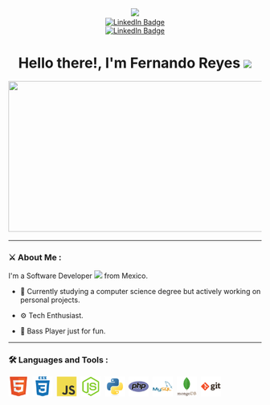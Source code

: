 <div id="header" align="center">
  <img src="https://media.giphy.com/media/nGMnDqebzDcfm/giphy.gif" width="150"/>
</div>

<div id="badges" align="center">
  <a href="https://www.linkedin.com/in/reyes256">
    <img src="https://img.shields.io/badge/LinkedIn-blue?style=for-the-badge&logo=linkedin&logoColor=white" alt="LinkedIn Badge"/>
  </a>
  
  <div>
    <a href="https://www.codewars.com/users/HapoWeiser/badges/large">
      <img src="https://www.codewars.com/users/HapoWeiser/badges/micro" alt="LinkedIn Badge"/>
    </a>
  </div>
</div>

<div align="center">
  <h1>Hello there!, I'm Fernando Reyes <img src="https://media.giphy.com/media/hvRJCLFzcasrR4ia7z/giphy.gif" width="30px"/></h1>
</div>

<div id="banner" align="center">
  <img src="https://media.giphy.com/media/L5yKZlrlwTnbi/giphy.gif" width="600" height="300"/>
</div>

---
### :crossed_swords: About Me :

I'm a Software Developer <img src="https://media.giphy.com/media/WUlplcMpOCEmTGBtBW/giphy.gif" width="30"> from Mexico.

- :open_book: Currently studying a computer science degree but actively working on personal projects.

- :gear: Tech Enthusiast.

- :musical_note: Bass Player just for fun.

---
### :hammer_and_wrench: Languages and Tools :

<div>
  <img src="https://github.com/devicons/devicon/blob/master/icons/html5/html5-original.svg" title="HTML5" alt="HTML" width="40" height="40"/>&nbsp;
  <img src="https://github.com/devicons/devicon/blob/master/icons/css3/css3-plain-wordmark.svg"  title="CSS3" alt="CSS" width="40" height="40"/>&nbsp;
  <img src="https://github.com/devicons/devicon/blob/master/icons/javascript/javascript-original.svg" title="JavaScript" alt="JavaScript" width="40" height="40"/>&nbsp;
  <img src="https://github.com/devicons/devicon/blob/master/icons/nodejs/nodejs-original.svg" title="NodeJS" alt="NodeJS" width="40" height="40"/>&nbsp;
  <img src="https://github.com/devicons/devicon/blob/master/icons/python/python-original.svg" title="Python" alt="Python" width="40" height="40"/>&nbsp;
  <img src="https://github.com/devicons/devicon/blob/master/icons/php/php-original.svg" title="PHP" alt="PHP" width="40" height="40"/>&nbsp;
  <img src="https://github.com/devicons/devicon/blob/master/icons/mysql/mysql-original-wordmark.svg" title="MySQL"  alt="MySQL" width="40" height="40"/>&nbsp;
  <img src="https://github.com/devicons/devicon/blob/master/icons/mongodb/mongodb-original-wordmark.svg" title="MongoDB"  alt="MongoDB" width="40" height="40"/>&nbsp;
  <img src="https://github.com/devicons/devicon/blob/master/icons/git/git-original-wordmark.svg" title="Git" **alt="Git" width="40" height="40"/>
</div>

